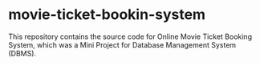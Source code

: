 # movie-ticket-bookin-system
This repository contains the source code for Online Movie Ticket Booking System, which was a Mini Project for Database Management System (DBMS).
